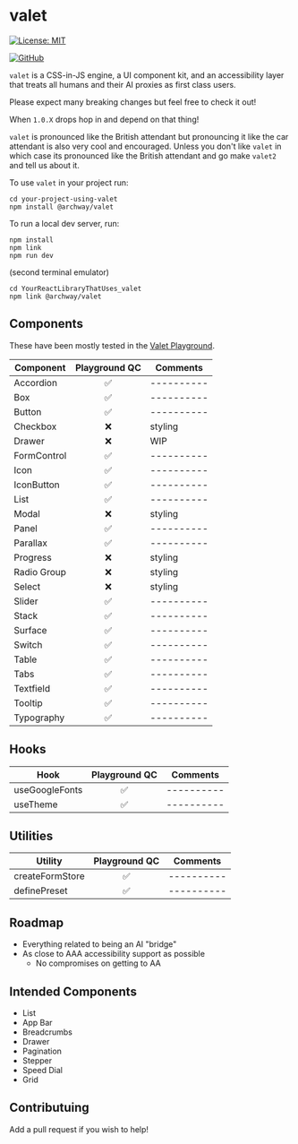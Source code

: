 # valet

[![License: MIT](https://img.shields.io/badge/License-MIT-yellow.svg)](https://opensource.org/licenses/MIT)

[![GitHub](https://img.shields.io/badge/GitHub-valet-181717?logo=github&logoColor=white)](https://github.com/off-court-creations/valet)

`valet` is a CSS-in-JS engine, a UI component kit, and an accessibility layer that treats all humans and their AI proxies as first class users.

Please expect many breaking changes but feel free to check it out!

When `1.0.X` drops hop in and depend on that thing!

`valet` is pronounced like the British attendant but pronouncing it like the car attendant is also very cool and encouraged.
Unless you don't like `valet` in which case its pronounced like the British attendant and go make `valet2` and tell us about it.

To use `valet` in your project run:

```shell
cd your-project-using-valet
npm install @archway/valet
```

To run a local dev server, run:

```shell
npm install
npm link
npm run dev
```

(second terminal emulator)

```shell
cd YourReactLibraryThatUses_valet
npm link @archway/valet
```

## Components

These have been mostly tested in the [Valet Playground](https://github.com/off-court-creations/valet-playground).

| Component          | Playground QC   | Comments |
|--------------------|:---------------:|----------|
| Accordion          | ✅             |----------|
| Box                | ✅             |----------|
| Button             | ✅             |----------|
| Checkbox           | ❌             | styling  |
| Drawer             | ❌             |   WIP    |
| FormControl        | ✅             |----------|
| Icon               | ✅             |----------|
| IconButton         | ✅             |----------|
| List               | ✅             |----------|
| Modal              | ❌             | styling  |
| Panel              | ✅             |----------|
| Parallax           | ✅             |----------|
| Progress           | ❌             | styling  |
| Radio Group        | ❌             | styling  |
| Select             | ❌             | styling  |
| Slider             | ✅             |----------|
| Stack              | ✅             |----------|
| Surface            | ✅             |----------|
| Switch             | ✅             |----------|
| Table              | ✅             |----------|
| Tabs               | ✅             |----------|
| Textfield          | ✅             |----------|
| Tooltip            | ✅             |----------|
| Typography         | ✅             |----------|

## Hooks

| Hook               | Playground QC   | Comments |
|--------------------|:---------------:|----------|
| useGoogleFonts     | ✅             |----------|
| useTheme           | ✅             |----------|

## Utilities

| Utility               | Playground QC   | Comments |
|--------------------|:---------------:|----------|
| createFormStore    | ✅             |----------|
| definePreset       | ✅             |----------|

## Roadmap

- Everything related to being an AI "bridge"
- As close to AAA accessibility support as possible
  - No compromises on getting to AA

## Intended Components

- List
- App Bar
- Breadcrumbs
- Drawer
- Pagination
- Stepper
- Speed Dial
- Grid

## Contributuing

Add a pull request if you wish to help!

